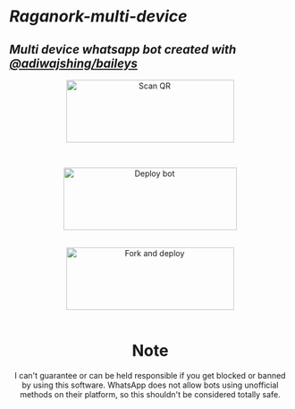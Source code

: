 # _Raganork-multi-device_
## _Multi device whatsapp bot created with [@adiwajshing/baileys](https://github.com/adiwajshing/Baileys)_

<div align="center">
  
<a href="https://Kali-qr.heroku.app/"><img align="center" src="https://i.imgur.com/lLgFrTQ.png" alt="Scan QR" height="112" width="300" /></a>
<br>
<div>
<br>
  
<a href="https://dashboard.heroku.com/new?template=https%3A%2F%2Fgithub.com%2FWindro-exe%2FKali.git" target="blank"><img align="center" src="https://i.imgur.com/gtK4XLX.png" alt="Deploy bot" height="112" width="310" /></a>
  <div>
<br>
<a href="https://github.com/raganork-ind/whatsapp-bot/fork"><img align="center" src="https://i.imgur.com/rM1IC4u.png" alt="Fork and deploy" height="112" width="300" /></a>
<div>
  <br>


<div align="center">

# Note

I can't guarantee or can be held responsible if you get blocked or banned by using this software. WhatsApp does not allow bots using unofficial methods on their platform, so this shouldn't be considered totally safe.
